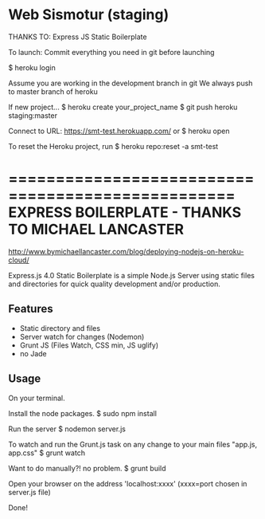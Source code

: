Web Sismotur (staging)
============================

THANKS TO: Express JS Static Boilerplate

To launch: 
Commit everything you need in git before launching

$ heroku login

Assume you are working in the development branch in git
We always push to master branch of heroku

If new project...
$ heroku create your_project_name
$ git push heroku staging:master

Connect to URL: https://smt-test.herokuapp.com/
or
$ heroku open

To reset the Heroku project, run 
$ heroku repo:reset -a smt-test


==================================================
EXPRESS BOILERPLATE - THANKS TO MICHAEL LANCASTER
==================================================

http://www.bymichaellancaster.com/blog/deploying-nodejs-on-heroku-cloud/

Express.js 4.0 Static Boilerplate is a simple Node.js Server using static files and directories for quick quality development and/or production.

Features
-----------
- Static directory and files
- Server watch for changes (Nodemon)
- Grunt JS (Files Watch, CSS min, JS uglify)
- no Jade

Usage
-----------
On your terminal.

Install the node packages.
$ sudo npm install

Run the server
$ nodemon server.js


To watch and run the Grunt.js task on any change to your main files "app.js, app.css"
$ grunt watch

Want to do manually?! no problem.
$ grunt build

Open your browser on the address 'localhost:xxxx' (xxxx=port chosen in server.js file)

Done!
